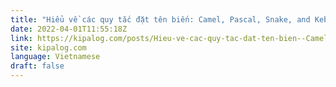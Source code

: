 ```yaml
---
title: "Hiểu về các quy tắc đặt tên biến: Camel, Pascal, Snake, and Kebab Case"
date: 2022-04-01T11:55:18Z
link: https://kipalog.com/posts/Hieu-ve-cac-quy-tac-dat-ten-bien--Camel--Pascal--Snake--and-Kebab-Case?utm_medium=RSS&utm_source=news.12bit.vn
site: kipalog.com
language: Vietnamese
draft: false
---
```

